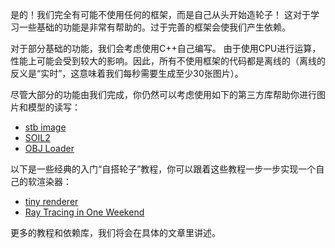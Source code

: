 是的！我们完全有可能不使用任何的框架，而是自己从头开始造轮子！
这对于学习一些基础的功能是非常有帮助的。过于完善的框架会使我们产生依赖。

对于部分基础的功能，我们会考虑使用C++自己编写。
由于使用CPU进行运算，性能上可能会受到较大的影响。因此，所有不使用框架的代码都是离线的（离线的反义是“实时”，这意味着我们每秒需要生成至少30张图片）。

尽管大部分的功能由我们完成，你仍然可以考虑使用如下的第三方库帮助你进行图片和模型的读写：

+ [stb image](https://github.com/nothings/stb)
+ [SOIL2](https://github.com/SpartanJ/SOIL2)
+ [OBJ Loader](https://github.com/Bly7/OBJ-Loader)

以下是一些经典的入门“自搭轮子”教程，你可以跟着这些教程一步一步实现一个自己的软渲染器：

+ [tiny renderer](https://github.com/ssloy/tinyrenderer)
+ [Ray Tracing in One Weekend](https://raytracing.github.io/books/RayTracingInOneWeekend.html) 

更多的教程和依赖库，我们将会在具体的文章里讲述。